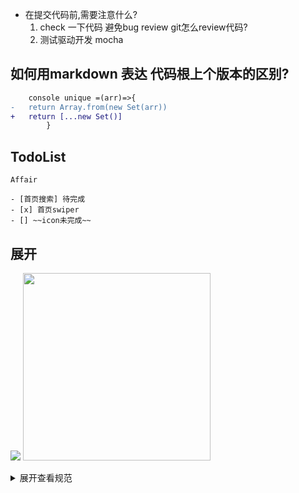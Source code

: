 - 在提交代码前,需要注意什么?
    1. check 一下代码 避免bug
    review git怎么review代码?
    2. 测试驱动开发 mocha

## 如何用markdown 表达 代码根上个版本的区别?
``` diff
    console unique =(arr)=>{
-   return Array.from(new Set(arr))
+   return [...new Set()]
        }
```

## TodoList
    Affair

    - [首页搜索] 待完成
    - [x] 首页swiper
    - [] ~~icon未完成~~

## 展开
![](https://sf3-ttcdn-tos.pstatp.com/img/user-avatar/5f23db3950d58a607f35495cea91e6e6~300x300.image)
<img src="https://sf3-ttcdn-tos.pstatp.com/img/user-avatar/5f23db3950d58a607f35495cea91e6e6~300x300.image" width="300"/>

<details>
<summary>展开查看规范</summary>
这是展开后的内容
</details>
